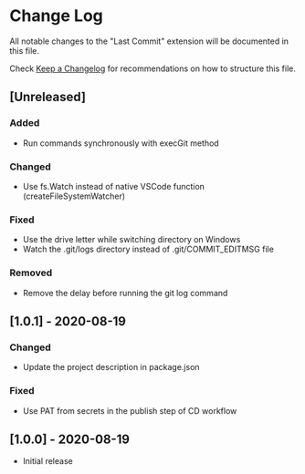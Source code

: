 # Change Log

All notable changes to the "Last Commit" extension will be documented in this file.

Check [Keep a Changelog](http://keepachangelog.com/) for recommendations on how to structure this file.

## [Unreleased]
### Added
- Run commands synchronously with execGit method

### Changed
- Use fs.Watch instead of native VSCode function (createFileSystemWatcher)

### Fixed
- Use the drive letter while switching directory on Windows
- Watch the .git/logs directory instead of .git/COMMIT_EDITMSG file

### Removed
- Remove the delay before running the git log command

## [1.0.1] - 2020-08-19
### Changed
- Update the project description in package.json

### Fixed
- Use PAT from secrets in the publish step of CD workflow

## [1.0.0] - 2020-08-19

- Initial release